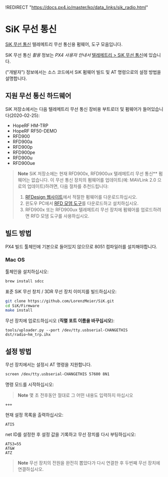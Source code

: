 !REDIRECT "https://docs.px4.io/master/ko/data_links/sik_radio.html"

# SiK 무선 통신

[SiK 무선 통신](https://github.com/LorenzMeier/SiK) 텔레메트리 무선 통신용 펌웨어, 도구 모음입니다.

SiK 무선 통신 *활용* 정보는 *PX4 사용자 안내서* [텔레메트리 > SiK 무선 통신](https://docs.px4.io/master/en/telemetry/sik_radio.html)에 있습니다.

("개발자") 정보에서는 소스 코드에서 SiK 펌웨어 빌드 및 AT 명령으로의 설정 방법을 설명합니다.

## 지원 무선 통신 하드웨어

SiK 저장소에서는 다음 텔레메트리 무선 통신 장비용 부트로더 및 펌웨어가 들어있습니다(2020-02-25):

- HopeRF HM-TRP
- HopeRF RF50-DEMO
- RFD900
- RFD900a
- RFD900p
- RFD900pe
- RFD900u
- RFD900ue

> **Note** SiK 저장소에는 현재 RFD900x, RFD900ux 텔레메트리 무선 통신** 펌웨어는 없습니다. 이 무선 통신 장치의 펌웨어를 업데이트(예: MAVLink 2.0 으로의 업데이트)하려면, 다음 절차를 추천드립니다:
> 
> 1. [RFDesign 웹사이트](https://files.rfdesign.com.au/firmware/)에서 적절한 펌웨어를 다운로드하십시오.
> 2. 윈도우 PC에서 [RFD 모뎀 도구](https://files.rfdesign.com.au/tools/)를 다운로드하고 설치하십시오.
> 3. RFD900x 또는 RFD900ux 텔레메트리 무선 장치에 펌웨어를 업로드하려면 RFD 모뎀 도구를 사용하십시오.

## 빌드 방법

PX4 빌드 툴체인에 기본으로 들어있지 않으므로 8051 컴파일러를 설치해야합니다.

### Mac OS

툴체인을 설치하십시오:

```sh
brew install sdcc
```

표준 SiK 무선 창치 / 3DR 무선 장치 이미지를 빌드하십시오:

```sh
git clone https://github.com/LorenzMeier/SiK.git
cd SiK/Firmware
make install
```

무선 장치에 업로드하십시오 \(**직렬 포트 이름을 바꾸십시오**\):

    tools/uploader.py --port /dev/tty.usbserial-CHANGETHIS dst/radio~hm_trp.ihx
    

## 설정 방법

무선 장치에서는 설정시 AT 명령을 지원합니다.

```sh
screen /dev/tty.usbserial-CHANGETHIS 57600 8N1
```

명령 모드를 시작하십시오:

> **Note** 몇 초 전후동안 절대로 그 어떤 내용도 입력하지 마십시오

    +++
    

현재 설정 목록을 출력하십시오:

    ATI5
    

net ID를 설정한 후 설정 값을 기록하고 무선 장치를 다시 부팅하십시오:

    ATS3=55
    AT&W
    ATZ
    

> **Note** 무선 장치의 전원을 완전히 뽑았다가 다시 연결한 후 두번째 무선 장치에 연결하십시오.